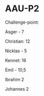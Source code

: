 # AAU-P2

Challenge-point:

Asger - 7

Christian: 12

Nicklas - 5

Kennet: 16

Emil - 10,5

Ibrahim  2

Johannes 2

